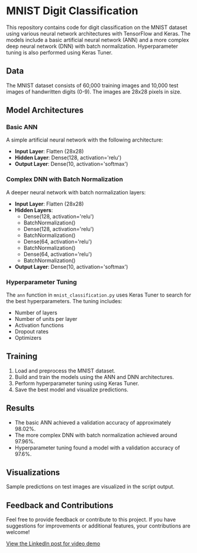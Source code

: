# MNIST Digit Classification

This repository contains code for digit classification on the MNIST dataset using various neural network architectures with TensorFlow and Keras. The models include a basic artificial neural network (ANN) and a more complex deep neural network (DNN) with batch normalization. Hyperparameter tuning is also performed using Keras Tuner.

## Data

The MNIST dataset consists of 60,000 training images and 10,000 test images of handwritten digits (0-9). The images are 28x28 pixels in size.

## Model Architectures

### Basic ANN

A simple artificial neural network with the following architecture:
- **Input Layer**: Flatten (28x28)
- **Hidden Layer**: Dense(128, activation='relu')
- **Output Layer**: Dense(10, activation='softmax')

### Complex DNN with Batch Normalization

A deeper neural network with batch normalization layers:
- **Input Layer**: Flatten (28x28)
- **Hidden Layers**:
  - Dense(128, activation='relu')
  - BatchNormalization()
  - Dense(128, activation='relu')
  - BatchNormalization()
  - Dense(64, activation='relu')
  - BatchNormalization()
  - Dense(64, activation='relu')
  - BatchNormalization()
- **Output Layer**: Dense(10, activation='softmax')

### Hyperparameter Tuning

The `ann` function in `mnist_classification.py` uses Keras Tuner to search for the best hyperparameters. The tuning includes:
- Number of layers
- Number of units per layer
- Activation functions
- Dropout rates
- Optimizers

## Training

1. Load and preprocess the MNIST dataset.
2. Build and train the models using the ANN and DNN architectures.
3. Perform hyperparameter tuning using Keras Tuner.
4. Save the best model and visualize predictions.

## Results

- The basic ANN achieved a validation accuracy of approximately 98.02%.
- The more complex DNN with batch normalization achieved around 97.96%.
- Hyperparameter tuning found a model with a validation accuracy of 97.6%.

## Visualizations

Sample predictions on test images are visualized in the script output.

## Feedback and Contributions

Feel free to provide feedback or contribute to this project. If you have suggestions for improvements or additional features, your contributions are welcome!

[View the LinkedIn post for video demo](https://www.linkedin.com/posts/kaibalyamohapatra_python-tkinter-pil-activity-7221015221878898688-msf_?utm_source=share&utm_medium=member_desktop)
